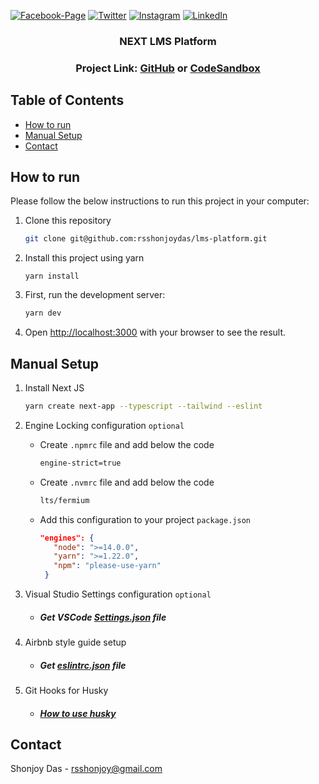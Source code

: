 [![Facebook-Page][facebook-shield]][facebook-url]
[![Twitter][twitter-shield]][twitter-url]
[![Instagram][instagram-shield]][instagram-url]
[![LinkedIn][linkedin-shield]][linkedin-url]

<p align="center">
  <h3 align="center">NEXT LMS Platform</h3>
  <div align="center"><h3>Project Link: <a href="https://github.com/rsshonjoydas/lms-platform">GitHub</a> or <a href="https://codesandbox.io/s/github/rsshonjoydas/lms-platform/tree/main">CodeSandbox</a></h3></div>
</p>

<!-- TABLE OF CONTENTS -->

## Table of Contents

- [How to run](#how-to-run)
- [Manual Setup](#manual-setup)
- [Contact](#contact)

<!-- HOW TO RUN -->

## How to run

Please follow the below instructions to run this project in your computer:

1. Clone this repository
   ```sh
   git clone git@github.com:rsshonjoydas/lms-platform.git
   ```
2. Install this project using yarn

   ```
   yarn install
   ```

3. First, run the development server:

   ```bash
   yarn dev
   ```

4. Open [http://localhost:3000](http://localhost:3000) with your browser to see the result.

## Manual Setup

1.  Install Next JS

    ```sh
    yarn create next-app --typescript --tailwind --eslint
    ```

2.  Engine Locking configuration `optional`

    - Create `.npmrc` file and add below the code

      ```sh
      engine-strict=true
      ```

    - Create `.nvmrc` file and add below the code

      ```sh
      lts/fermium
      ```

    - Add this configuration to your project `package.json`

      ```json
      "engines": {
         "node": ">=14.0.0",
         "yarn": ">=1.22.0",
         "npm": "please-use-yarn"
       }
      ```

3.  Visual Studio Settings configuration `optional`

    - ##### Get VSCode [Settings.json](https://github.com/rsshonjoydas/docs/blob/main/docs/vscode.md) file

4.  Airbnb style guide setup

    - ##### Get [eslintrc.json](https://github.com/rsshonjoydas/docs/blob/main/docs/airbnb-style-guide.md) file

5.  Git Hooks for Husky
    - ##### [How to use husky](https://github.com/rsshonjoydas/docs/blob/main/docs/husky.md)

## Contact

Shonjoy Das - [rsshonjoy@gmail.com](mailto:rsshonjoy@gmail.com)

<!-- MARKDOWN LINKS & IMAGES -->

[facebook-shield]: https://img.shields.io/badge/-Facebook-black.svg?style=flat-square&logo=facebook&color=555&logoColor
[facebook-url]: https://facebook.com/rsshonjoydas
[twitter-shield]: https://img.shields.io/badge/-Facebook-black.svg?style=flat-square&logo=twitter&color=555&logoColor
[twitter-url]: https://twitter.com/rsshonjoydas
[instagram-shield]: https://img.shields.io/badge/-Instagram-black.svg?style=flat-square&logo=instagram&color=555&logoColor
[instagram-url]: https://instagram.com/rsshonjoydas
[linkedin-shield]: https://img.shields.io/badge/-LinkedIn-black.svg?style=flat-square&logo=linkedin&colorB
[linkedin-url]: https://linkedin.com/in/rsshonjoydas
